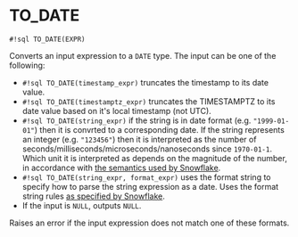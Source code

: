 # TO_DATE


`#!sql TO_DATE(EXPR)`

Converts an input expression to a `DATE` type. The input can be one of
the following:

- `#!sql TO_DATE(timestamp_expr)` truncates the timestamp to its date value.
- `#!sql TO_DATE(timestamptz_expr)` truncates the TIMESTAMPTZ to its date value based on it's local timestamp (not UTC).
- `#!sql TO_DATE(string_expr)` if the string is in date format (e.g. `"1999-01-01"`)
then it is convrted to a corresponding date. If the string represents an integer
(e.g. `"123456"`) then it is interpreted as the number of seconds/milliseconds/microseconds/nanoseconds
since `1970-01-1`. Which unit it is interpreted as depends on the magnitude of the number,
in accordance with [the semantics used by Snowflake](https://docs.snowflake.com/en/sql-reference/functions/to_date#usage-notes).
- `#!sql TO_DATE(string_expr, format_expr)` uses the format string to specify how to parse the
string expression as a date. Uses the format string rules [as specified by Snowflake](https://docs.snowflake.com/en/sql-reference/functions-conversion#label-date-time-format-conversion).
- If the input is `NULL`, outputs `NULL`.

Raises an error if the input expression does not match one of these formats.

